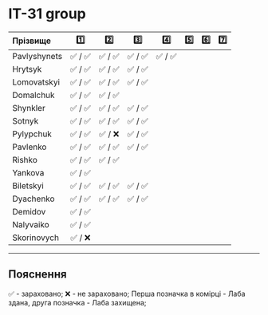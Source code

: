 # IT-31 group
| Прізвище      | :one: | :two: | :three: | :four: | :five: | :six: | :seven: |
| :----------- |:-----:| :----:| :----:| :----:| :----:| :----:| :----:|
| Pavlyshynets |:white_check_mark: / :white_check_mark:|:white_check_mark: / :white_check_mark:|:white_check_mark: / :white_check_mark:|:white_check_mark: / :white_check_mark:|
| Hrytsyk      |:white_check_mark: / :white_check_mark:|:white_check_mark: / :white_check_mark:|:white_check_mark: / :white_check_mark:|
| Lomovatskyi  |:white_check_mark: / :white_check_mark:|:white_check_mark: / :white_check_mark:|:white_check_mark: / :white_check_mark:|
| Domalchuk    |:white_check_mark: / :white_check_mark:|:white_check_mark: / :white_check_mark:|
| Shynkler     |:white_check_mark: / :white_check_mark:|:white_check_mark: / :white_check_mark:|:white_check_mark: / :white_check_mark:|
| Sotnyk       |:white_check_mark: / :white_check_mark:|:white_check_mark: / :white_check_mark:|:white_check_mark: / :white_check_mark:|
| Pylypchuk    |:white_check_mark: / :white_check_mark:|:white_check_mark: / :x:|:white_check_mark: / :white_check_mark:|
| Pavlenko     |:white_check_mark: / :white_check_mark:|:white_check_mark: / :white_check_mark:|:white_check_mark: / :white_check_mark:|
| Rishko       |:white_check_mark: / :white_check_mark:|:white_check_mark: / :white_check_mark:|
| Yankova      |:white_check_mark: / :white_check_mark:|
| Biletskyi    |:white_check_mark: / :white_check_mark:|:white_check_mark: / :white_check_mark:|:white_check_mark: / :white_check_mark:|
| Dyachenko    |:white_check_mark: / :white_check_mark:|:white_check_mark: / :white_check_mark:|:white_check_mark: / :white_check_mark:|
| Demidov      |:white_check_mark: / :white_check_mark:|
| Nalyvaiko    |:white_check_mark: / :white_check_mark:|
| Skorinovych  |:white_check_mark: / :x:|



---
## Пояснення
:white_check_mark: - зараховано;
:x: - не зараховано;
Перша позначка в комірці - Лаба здана, друга позначка - Лаба захищена;
